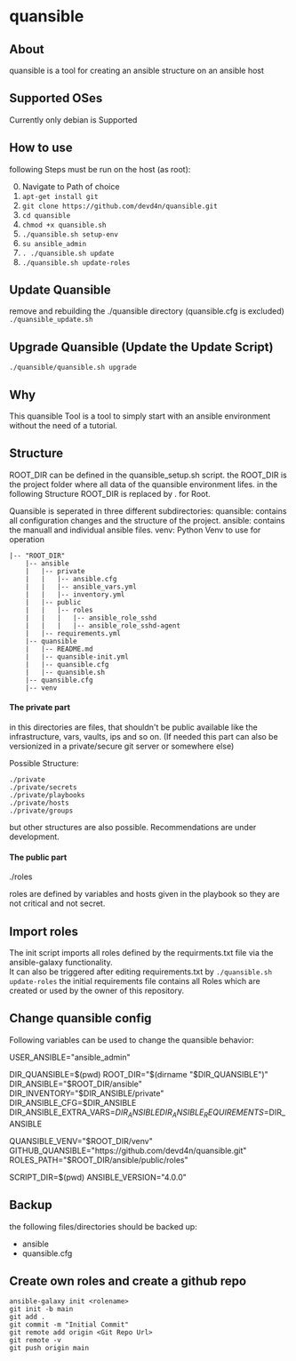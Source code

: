 # quansible

## About
quansible is a tool for creating an ansible structure on an ansible host

## Supported OSes
Currently only debian is Supported

## How to use
following Steps must be run on the host (as root):

0. Navigate to Path of choice
1. `apt-get install git`
2. `git clone https://github.com/devd4n/quansible.git`
3. `cd quansible`
4. `chmod +x quansible.sh`
5. `./quansible.sh setup-env`
6. `su ansible_admin`
7. `. ./quansible.sh update`
8. `./quansible.sh update-roles`

## Update Quansible
remove and rebuilding the ./quansible directory (quansible.cfg is excluded)
`./quansible_update.sh`

## Upgrade Quansible (Update the Update Script)
`./quansible/quansible.sh upgrade`

## Why
This quansible Tool is a tool to simply start with an ansible environment without the need of a tutorial.

## Structure
ROOT_DIR can be defined in the quansible_setup.sh script.
the ROOT_DIR is the project folder where all data of the quansible environment lifes.
in the following Structure ROOT_DIR is replaced by . for Root.

Quansible is seperated in three different subdirectories:
quansible: contains all configuration changes and the structure of the project.
ansible: contains the manuall and individual ansible files.
venv: Python Venv to use for operation

```
|-- "ROOT_DIR"
    |-- ansible
    |   |-- private
    |   |   |-- ansible.cfg
    |   |   |-- ansible_vars.yml
    |   |   |-- inventory.yml
    |   |-- public
    |   |   |-- roles
    |   |   |   |-- ansible_role_sshd
    |   |   |   |-- ansible_role_sshd-agent
    |   |-- requirements.yml
    |-- quansible
    |   |-- README.md
    |   |-- quansible-init.yml
    |   |-- quansible.cfg
    |   |-- quansible.sh
    |-- quansible.cfg
    |-- venv
```

#### The private part

in this directories are files, that shouldn't be public available like the infrastructure, vars, vaults, ips and so on. (If needed this part can also be versionized in a private/secure git server or somewhere else)

Possible Structure:
```
./private
./private/secrets
./private/playbooks
./private/hosts
./private/groups
```
but other structures are also possible.
Recommendations are under development.


#### The public part

./roles

roles are defined by variables and hosts given in the playbook so they are not critical and not secret.

## Import roles

The init script imports all roles defined by the requirments.txt file via the ansible-galaxy functionality.
<br>It can also be triggered after editing requirements.txt by
`./quansible.sh update-roles`
the initial requirements file contains all Roles which are created or used by the owner of this repository.


## Change quansible config

Following variables can be used to change the quansible behavior:

USER_ANSIBLE="ansible_admin"

DIR_QUANSIBLE=$(pwd)
ROOT_DIR="$(dirname "$DIR_QUANSIBLE")"
DIR_ANSIBLE="$ROOT_DIR/ansible"
DIR_INVENTORY="$DIR_ANSIBLE/private"
DIR_ANSIBLE_CFG=$DIR_ANSIBLE
DIR_ANSIBLE_EXTRA_VARS=$DIR_ANSIBLE
DIR_ANSIBLE_REQUIREMENTS=$DIR_ANSIBLE

QUANSIBLE_VENV="$ROOT_DIR/venv"
GITHUB_QUANSIBLE="https://github.com/devd4n/quansible.git"
ROLES_PATH="$ROOT_DIR/ansible/public/roles"

SCRIPT_DIR=$(pwd)
ANSIBLE_VERSION="4.0.0"

## Backup
the following files/directories should be backed up:
- ansible
- quansible.cfg

## Create own roles and create a github repo

```
ansible-galaxy init <rolename>
git init -b main
git add .
git commit -m "Initial Commit"
git remote add origin <Git Repo Url>
git remote -v
git push origin main
```
